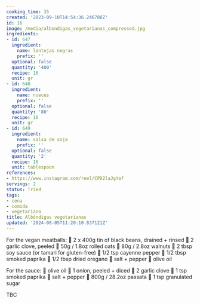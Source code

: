 ```yaml
---
cooking_time: 35
created: '2023-09-10T14:54:36.246788Z'
id: 16
image: /media/albondigas_vegetarianas_compressed.jpg
ingredients:
- id: 647
  ingredient:
    name: lentejas negras
    prefix: ''
  optional: false
  quantity: '400'
  recipe: 16
  unit: gr
- id: 648
  ingredient:
    name: nueces
    prefix: ''
  optional: false
  quantity: '80'
  recipe: 16
  unit: gr
- id: 649
  ingredient:
    name: salsa de soja
    prefix: ''
  optional: false
  quantity: '2'
  recipe: 16
  unit: tablespoon
references:
- https://www.instagram.com/reel/CPD2laJgYef
servings: 2
status: Tried
tags:
- cena
- comida
- vegetariano
title: Albóndigas vegetarianas
updated: '2024-08-05T11:20:10.837121Z'
---
```


For the vegan meatballs:
🌿 2 x 400g tin of black beans, drained + rinsed
🌿 2 garlic clove, peeled
🌿 50g / 1.8oz rolled oats
🌿 80g / 2.8oz walnuts
🌿 2 tbsp soy sauce (or tamari for gluten-free)
🌿 1/2 tsp cayenne pepper
🌿 1/2 tbsp smoked paprika
🌿 1/2 tbsp dried oregano
🌿 salt + pepper
🌿 olive oil

For the sauce:
🌿 olive oil
🌿 1 onion, peeled + diced
🌿 2 garlic clove
🌿 1 tsp smoked paprika
🌿 salt + pepper
🌿 800g / 28.2oz passata
🌿 1 tsp granulated sugar


TBC

